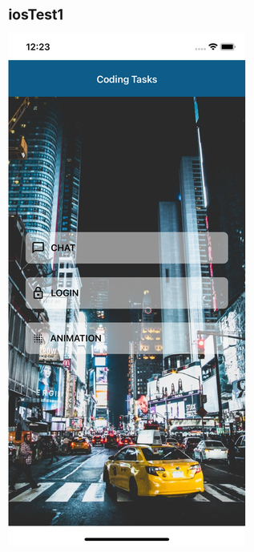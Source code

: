 # iosTest1

![screen1](https://github.com/unicab369/iosTest1/blob/main/demoImages/Simulator%20Screen%20Shot%20-%20iPhone%2011%20-%202021-12-10%20at%2000.23.07.png?raw=true)
